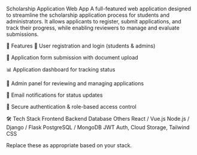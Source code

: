 Scholarship Application Web App
A full-featured web application designed to streamline the scholarship application process for students and administrators. It allows applicants to register, submit applications, and track their progress, while enabling reviewers to manage and evaluate submissions.

🚀 Features
📝 User registration and login (students & admins)

📄 Application form submission with document upload

📊 Application dashboard for tracking status

🔎 Admin panel for reviewing and managing applications

📧 Email notifications for status updates

🔐 Secure authentication & role-based access control

🛠️ Tech Stack
Frontend	Backend	Database	Others
React / Vue.js	Node.js / Django / Flask	PostgreSQL / MongoDB	JWT Auth, Cloud Storage, Tailwind CSS

Replace these as appropriate based on your stack.

